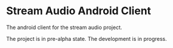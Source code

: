# Stream Audio Android Client

The android client for the stream audio project.

The project is in pre-alpha state. The development is in progress.
